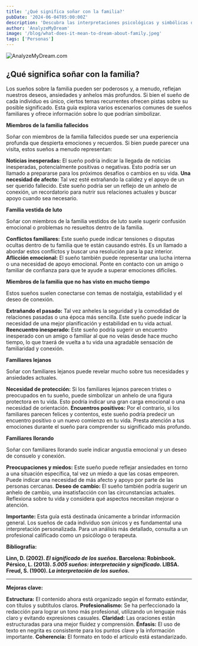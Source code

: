 ```yaml
---
title: '¿Qué significa soñar con la familia?'
pubDate: '2024-06-04T05:00:00Z'
description: 'Descubra las interpretaciones psicológicas y simbólicas de los sueños sobre familiares, ya sean fallecidos, distantes o llorando.'
author: 'AnalyzeMyDream'
image: '/blog/what-does-it-mean-to-dream-about-family.jpeg'
tags: ['Personas']
---
```


![AnalyzeMyDream.com](/blog/what-does-it-mean-to-dream-about-family.jpeg)

## ¿Qué significa soñar con la familia?

Los sueños sobre la familia pueden ser poderosos y, a menudo, reflejan nuestros deseos, ansiedades y anhelos más profundos. Si bien el sueño de cada individuo es único, ciertos temas recurrentes ofrecen pistas sobre su posible significado. Esta guía explora varios escenarios comunes de sueños familiares y ofrece información sobre lo que podrían simbolizar.

**Miembros de la familia fallecidos**

Soñar con miembros de la familia fallecidos puede ser una experiencia profunda que despierta emociones y recuerdos. Si bien puede parecer una visita, estos sueños a menudo representan:

**Noticias inesperadas:** El sueño podría indicar la llegada de noticias inesperadas, potencialmente positivas o negativas. Esto podría ser un llamado a prepararse para los próximos desafíos o cambios en su vida.
**Una necesidad de afecto:** Tal vez esté extrañando la calidez y el apoyo de un ser querido fallecido. Este sueño podría ser un reflejo de un anhelo de conexión, un recordatorio para nutrir sus relaciones actuales y buscar apoyo cuando sea necesario.

**Familia vestida de luto**

Soñar con miembros de la familia vestidos de luto suele sugerir confusión emocional o problemas no resueltos dentro de la familia.

**Conflictos familiares:** Este sueño puede indicar tensiones o disputas ocultas dentro de tu familia que te están causando estrés. Es un llamado a abordar estos conflictos y buscar una resolución para la paz interior.
**Aflicción emocional:** El sueño también puede representar una lucha interna o una necesidad de apoyo emocional. Ponte en contacto con un amigo o familiar de confianza para que te ayude a superar emociones difíciles.

**Miembros de la familia que no has visto en mucho tiempo**

Estos sueños suelen conectarse con temas de nostalgia, estabilidad y el deseo de conexión. 

**Extrañando el pasado:** Tal vez anheles la seguridad y la comodidad de relaciones pasadas o una época más sencilla. Este sueño puede indicar la necesidad de una mejor planificación y estabilidad en tu vida actual.
**Reencuentro inesperado:** Este sueño podría sugerir un encuentro inesperado con un amigo o familiar al que no veías desde hace mucho tiempo, lo que traerá de vuelta a tu vida una agradable sensación de familiaridad y conexión.

**Familiares lejanos**

Soñar con familiares lejanos puede revelar mucho sobre tus necesidades y ansiedades actuales.

**Necesidad de protección:** Si los familiares lejanos parecen tristes o preocupados en tu sueño, puede simbolizar un anhelo de una figura protectora en tu vida. Esto podría indicar una gran carga emocional o una necesidad de orientación.
**Encuentros positivos:** Por el contrario, si los familiares parecen felices y contentos, este sueño podría predecir un encuentro positivo o un nuevo comienzo en tu vida. Presta atención a tus emociones durante el sueño para comprender su significado más profundo.

**Familiares llorando**

Soñar con familiares llorando suele indicar angustia emocional y un deseo de consuelo y conexión.

**Preocupaciones y miedos:** Este sueño puede reflejar ansiedades en torno a una situación específica, tal vez un miedo a que las cosas empeoren. Puede indicar una necesidad de más afecto y apoyo por parte de las personas cercanas.
**Deseo de cambio:** El sueño también podría sugerir un anhelo de cambio, una insatisfacción con las circunstancias actuales. Reflexiona sobre tu vida y considera qué aspectos necesitan mejorar o atención.

**Importante:** Esta guía está destinada únicamente a brindar información general. Los sueños de cada individuo son únicos y es fundamental una interpretación personalizada. Para un análisis más detallado, consulta a un profesional calificado como un psicólogo o terapeuta. 

**Bibliografía:**

**Linn, D. (2002). *El significado de los sueños*. Barcelona: Robinbook.**
**Pérsico, L. (2013). *5.005 sueños: interpretación y significado*. LIBSA.**
**Freud, S. (1900). *La interpretación de los sueños*.**

---

**Mejoras clave:**

**Estructura:** El contenido ahora está organizado según el formato estándar, con títulos y subtítulos claros.
**Profesionalismo:** Se ha perfeccionado la redacción para lograr un tono más profesional, utilizando un lenguaje más claro y evitando expresiones casuales. 
**Claridad:** Las oraciones están estructuradas para una mejor fluidez y comprensión.
**Énfasis:** El uso de texto en negrita es consistente para los puntos clave y la información importante.
**Coherencia:** El formato en todo el artículo está estandarizado.